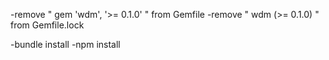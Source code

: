 -remove " gem 'wdm', '>= 0.1.0' " from Gemfile
-remove "  wdm (>= 0.1.0) " from Gemfile.lock

-bundle install
-npm install